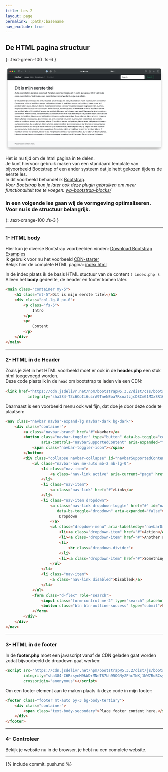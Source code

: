 ```yaml
---
title: Les 2
layout: page
permalink: :path/:basename
nav_exclude: true
---
```



## De HTML pagina structuur
{: .text-green-100 .fs-6 }

![website.png](images%2Fwebsite.png)

Het is nu tijd om de html pagina in te delen.  
Je kunt hiervoor gebruik maken van een standaard template van bijvoorbeeld Bootstrap of een ander systeem dat je hebt gekozen tijdens de eerste les.  
In dit voorbeeld behandel ik [Bootstrap](https://getbootstrap.com).  
_Voor Bootstrap kun je later ook deze plugin gebruiken om meer functionaliteit toe te voegen: [wp-bootstrap-blocks/](https://wordpress.org/plugins/wp-bootstrap-blocks/)_    
### In een volgende les gaan wij de vormgeving optimaliseren. Voor nu is de structuur belangrijk.    
{: .text-orange-100 .fs-3 }

---
### 1- HTML body
Hier kun je diverse Bootstrap voorbeelden vinden: [Download Bootstrap Examples](https://github.com/twbs/bootstrap/releases/download/v5.3.3/bootstrap-5.3.3-examples.zip)  
Ik gebruik voor nu het voorbeeld [CDN-starter](https://github.com/twbs/examples/tree/main/starter/)  
Bekijk hier de complete HTML pagina: [index.html](data%2Findex.html)  

In de index plaats ik de basis HTML stuctuur van de content `( index.php )`.  
Alleen het **body** gedeelte, de header en footer komen later.
```html
<main class="container my-5">
    <h1 class="mt-5">Dit is mijn eerste titel</h1>
    <div class="col-lg-8 px-0">
        <p class="fs-5">
            Intro
        </p>
        <p>
            Content
        </p>
    </div>
</main>
```

---
### 2- HTML in de Header
Zoals je ziet in het HTML voorbeeld moet er ook in de **header.php** een stuk html toegevoegd worden.  
Deze code plaats ik in de `head` om bootstrap te laden via een CDN: 
```html
<link href="https://cdn.jsdelivr.net/npm/bootstrap@5.3.2/dist/css/bootstrap.min.css" rel="stylesheet"
          integrity="sha384-T3c6CoIi6uLrA9TneNEoa7RxnatzjcDSCmG1MXxSR1GAsXEV/Dwwykc2MPK8M2HN" crossorigin="anonymous">
```
Daarnaast is een voorbeeld menu ook wel fijn, dat doe je door deze code te plaatsen:
```html
<nav class="navbar navbar-expand-lg navbar-dark bg-dark">
    <div class="container">
        <a class="navbar-brand" href="#">Navbar</a>
        <button class="navbar-toggler" type="button" data-bs-toggle="collapse" data-bs-target="#navbarSupportedContent"
                aria-controls="navbarSupportedContent" aria-expanded="false" aria-label="Toggle navigation">
            <span class="navbar-toggler-icon"></span>
        </button>
        <div class="collapse navbar-collapse" id="navbarSupportedContent">
            <ul class="navbar-nav me-auto mb-2 mb-lg-0">
                <li class="nav-item">
                    <a class="nav-link active" aria-current="page" href="#">Home</a>
                </li>
                <li class="nav-item">
                    <a class="nav-link" href="#">Link</a>
                </li>
                <li class="nav-item dropdown">
                    <a class="nav-link dropdown-toggle" href="#" id="navbarDropdown" role="button"
                       data-bs-toggle="dropdown" aria-expanded="false">
                        Dropdown
                    </a>
                    <ul class="dropdown-menu" aria-labelledby="navbarDropdown">
                        <li><a class="dropdown-item" href="#">Action</a></li>
                        <li><a class="dropdown-item" href="#">Another action</a></li>
                        <li>
                            <hr class="dropdown-divider">
                        </li>
                        <li><a class="dropdown-item" href="#">Something else here</a></li>
                    </ul>
                </li>
                <li class="nav-item">
                    <a class="nav-link disabled">Disabled</a>
                </li>
            </ul>
            <form class="d-flex" role="search">
                <input class="form-control me-2" type="search" placeholder="Search" aria-label="Search">
                <button class="btn btn-outline-success" type="submit">Search</button>
            </form>
        </div>
    </div>
</nav>
```

---
### 3- HTML in de footer
In de **footer.php** moet een javascript vanaf de CDN geladen gaat worden zodat bijvoorbeeld de dropdown gaat werken:  
```html
<script src="https://cdn.jsdelivr.net/npm/bootstrap@5.3.2/dist/js/bootstrap.bundle.min.js"
        integrity="sha384-C6RzsynM9kWDrMNeT87bh95OGNyZPhcTNXj1NW7RuBCsyN/o0jlpcV8Qyq46cDfL"
        crossorigin="anonymous"></script>
```

Om een footer element aan te maken plaats ik deze code in mijn footer:  
```html
<footer class="footer mt-auto py-3 bg-body-tertiary">
    <div class="container">
        <span class="text-body-secondary">Place footer content here.</span>
    </div>
</footer>
```

---
### 4- Controleer
Bekijk je website nu in de browser, je hebt nu een complete website.

---

{% include commit_push.md %}
